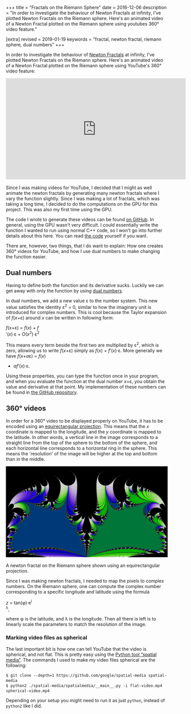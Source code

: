 +++
title = "Fractals on the Riemann Sphere"
date = 2016-12-06
description = "In order to investigate the behaviour of Newton Fractals at infinity, I've plotted Newton Fractals on the Riemann sphere. Here's an animated video of a Newton Fractal plotted on the Riemann sphere using youtubes 360° video feature."

[extra]
revised = 2019-01-19
keywords = "fractal, newton fractal, riemann sphere, dual numbers"
+++

In order to investigate the behaviour of [Newton Fractals][newton-intro] at
infinity, I've plotted Newton Fractals on the Riemann sphere. Here's an
animated video of a Newton Fractal plotted on the Riemann sphere using
YouTube's 360&deg; video feature:

<!-- more -->

<iframe class="youtube-16-9" width="560" height="315" src="https://www.youtube.com/embed/ErmEzYHugm8" frameborder="0" allowfullscreen></iframe>

Since I was making videos for YouTube, I decided that I might as well animate
the newton fractals by generating many newton fractals where I vary the
function slightly. Since I was making a lot of fractals, which was taking a
long time, I decided to do the computations on the GPU for this project.  This
was also my first time using the GPU.

The code I wrote to generate these videos can be found [on GitHub][github]. In
general, using the GPU wasn't very difficult. I could essentially write the
function I wanted to run using normal C++ code, so I won't go into further
details about this here. You can read [the code][gpucu] yourself if you want.

There are, however, two things, that I do want to explain: How one creates 360°
videos for YouTube, and how I use dual numbers to make changing the function
easier.

## Dual numbers

Having to define both the function and its derivative sucks. Luckily we can get
away with only the function by using [dual numbers][dual numbers].

In dual numbers, we add a new value &epsilon; to the number system. This new
value satisfies the identity &epsilon;<sup>2</sup>&nbsp;=&nbsp;0, similar to
how the imaginary unit is introduced for complex numbers. This is cool because
the Taylor expansion of <i>f</i>(<i>x</i>+&epsilon;) around <i>x</i> can be
written in following form:

<div class="display-style">
  <i>f</i>(<i>x</i>+&epsilon;) = <i>f</i>(<i>x</i>) + <i>f</i><div
     class="kern3"></div>ʹ(<i>x</i>)&middot;&epsilon; +
   O(<i>x</i><sup>2</sup>)&middot;&epsilon;<sup>2</sup>
</div>

This means every term beside the first two are multiplied by
&epsilon;<sup>2</sup>, which is zero, allowing us to write
<i>f</i>(<i>x</i>+&epsilon;) simply as <i>f</i>(<i>x</i>) + <i>f</i><span
class="kern3"></span>ʹ(<i>x</i>)&middot;&epsilon;. More generally we have
<i>f</i>(<i>x</i>+<i>a</i>&epsilon;)&nbsp;=&nbsp;<i>f</i>(<i>x</i>)
   + <i>af</i><span class="kern3"></span>ʹ(<i>x</i>)&middot;&epsilon;.

Using these properties, you can type the function once in your program, and
when you evaluate the function at the dual number <i>x</i>+&epsilon;, you
obtain the value and derivative at that point.  My implementation of these
numbers can be found in [the GitHub repository][dualcu].

## 360&deg; videos

In order for a 360&deg; video to be displayed properly on YouTube, it has to be
encoded using an [equirectangular projection][equirectangular].  This means
that the <i>x</i> coordinate is mapped to the longitude, and the <i>y</i>
coordinate is mapped to the latitude. In other words, a vertical line in the
image corresponds to a straight line from the top of the sphere to the bottom
of the sphere, and each horizontal line corresponds to a horizontal ring in the
sphere. This means the 'resolution' of the image will be higher at the top and
bottom than in the middle.

![A newton fractal on the Riemann sphere shown using an equirectangular projection](riemann.png)
<div class="caption">
  A newton fractal on the Riemann sphere shown using an equirectangular
  projection.
</div>

Since I was making newton fractals, I needed to map the pixels to complex
numbers. On the Riemann sphere, one can compute the complex number
corresponding to a specific longitude and latitude using the formula

<div class="display-style">
  <i>z</i> = tan(φ)&middot;e<sup>i<div class="kern1"></div>λ</sup>,
</div>

where φ is the latitude, and λ is the longitude. Then all there is left is to
linearly scale the parameters to match the resolution of the image.

### Marking video files as spherical

The last important bit is how one can tell YouTube that the video is spherical,
and not flat. This is pretty easy using the [Python tool “spatial
media”][spatial-media].  The commands I used to make my video files spherical
are the following:

```text
$ git clone --depth=1 https://github.com/google/spatial-media spatial-media
$ python2 ./spatial-media/spatialmedia/__main__.py -i flat-video.mp4 spherical-video.mp4
```

Depending on your setup you might need to run it as just `python`, instead of
`python2` like I did.

[newton-intro]: @/blog/newton-intro/index.md
[dual numbers]: https://en.wikipedia.org/wiki/Dual_number
[github]: https://github.com/Darksonn/newton-riemann
[gpucu]: https://github.com/Darksonn/newton-riemann/blob/master/src/gpu.cu
[dualcu]: https://github.com/Darksonn/newton-riemann/blob/master/src/dual.cu
[equirectangular]: https://en.wikipedia.org/wiki/Equirectangular_projection
[spatial-media]: https://github.com/google/spatial-media
